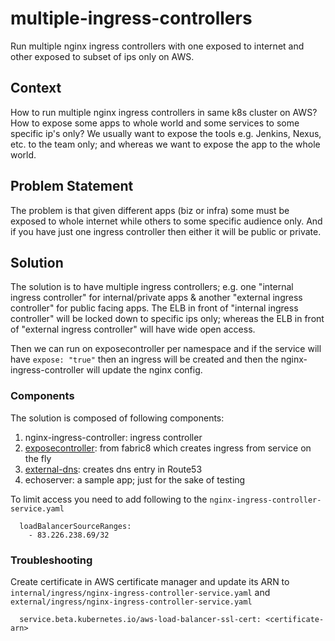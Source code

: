 # multiple-ingress-controllers

Run multiple nginx ingress controllers with one exposed to internet and other exposed to subset of ips only on AWS.

## Context
How to run multiple nginx ingress controllers in same k8s cluster on AWS? How to expose some apps to whole world 
and some services to some specific ip's only? We usually want to expose the tools e.g. Jenkins, Nexus, etc. to the team
only; and whereas we want to expose the app to the whole world.

## Problem Statement

The problem is that given different apps (biz or infra) some must be exposed to whole internet while others to some 
specific audience only. And if you have just one ingress controller then either it will be public or private.

## Solution

The solution is to have multiple ingress controllers; e.g. one "internal ingress controller" for internal/private apps & another 
"external ingress controller" for public facing apps. The ELB in front of "internal ingress controller" will be locked 
down to specific ips only; whereas the ELB in front of "external ingress controller" will have wide open access.

Then we can run on exposecontroller per namespace and if the service will have `expose: "true"` then an ingress will be 
created and then the nginx-ingress-controller will update the nginx config.

### Components

The solution is composed of following components:

1. nginx-ingress-controller: ingress controller
2. [exposecontroller](https://github.com/fabric8io/exposecontroller): from fabric8 which creates ingress from service on the fly
3. [external-dns](https://github.com/kubernetes-incubator/external-dns): creates dns entry in Route53
4. echoserver: a sample app; just for the sake of testing

To limit access you need to add following to the `nginx-ingress-controller-service.yaml`

```
  loadBalancerSourceRanges:
    - 83.226.238.69/32
```

### Troubleshooting

Create certificate in AWS certificate manager and update its ARN to `internal/ingress/nginx-ingress-controller-service.yaml` and `external/ingress/nginx-ingress-controller-service.yaml`

```
  service.beta.kubernetes.io/aws-load-balancer-ssl-cert: <certificate-arn>
```
